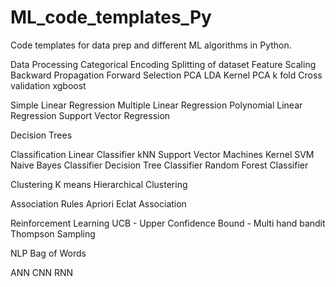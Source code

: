 # ML_code_templates_Py

Code templates for data prep and different ML algorithms in Python.

Data Processing
Categorical Encoding
Splitting of dataset
Feature Scaling
Backward Propagation
Forward Selection
PCA
LDA
Kernel PCA
k fold Cross validation
xgboost

Simple Linear Regression
Multiple Linear Regression
Polynomial Linear Regression
Support Vector Regression


Decision Trees


Classification
Linear Classifier
kNN
Support Vector Machines
Kernel SVM
Naive Bayes Classifier
Decision Tree Classifier
Random Forest Classifier


Clustering
K means
Hierarchical Clustering

Association Rules
Apriori
Eclat Association


Reinforcement Learning
UCB - Upper Confidence Bound - Multi hand bandit
Thompson Sampling


NLP
Bag of Words


ANN
CNN
RNN
